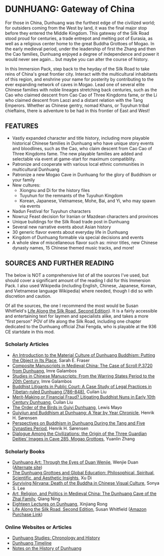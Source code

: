# DUNHUANG: Gateway of China

For those in China, Dunhuang was the furthest edge of the civilized world; for outsiders coming from the West by land, it was the final major stop before they entered the Middle Kingdom. This gateway of the Silk Road stood proud for centuries, a trade entrepot and melting pot of Eurasia, as well as a religious center home to the great Buddha Grottoes of Mogao. In the early medieval period, under the leadership of first the Zhang and then the Cao families, Dunhuang enjoyed a degree of independence and power it would never see again… but maybe you can alter the course of history.

In this Immersion Pack, step back to the heyday of the Silk Road to take reins of China's great frontier city. Interact with the multicultural inhabitants of this region, and enshrine your name for posterity by contributing to the ever expanding network of caves in Mogao. Lead one of several elite Chinese families with noble lineages stretching back centuries, such as the Cao who claimed descent from Cao Cao of Three Kingdoms fame, or the Li who claimed descent from Laozi and a distant relation with the Tang Emperors. Whether as Chinese gentry, nomad Khans, or Tuyuhun tribal chieftains, there is adventure to be had in this frontier of East and West!


## FEATURES

- Vastly expanded character and title history, including more playable historical Chinese families in Dunhuang who have unique story events and bloodlines, such as the Cao, who claim descent from Cao Cao of Three Kingdoms fame. The new playable families are added and selectable via event at game-start for maximum compatiblity.
- Patronize and cooperate with various local ethnic communities in multicultural Dunhuang
- Patronize a new Mogao Cave in Dunhuang for the glory of Buddhism or your family
- New cultures:
	- Xiongnu and Di for the history files
	- Tuyuhun for the remnants of the Tuyuhun Kingdom
	- Korean, Japanese, Vietnamese, Mohe, Bai, and Yi, who may spawn via events
- Nadun Festival for Tuyuhun characters
- Nowruz Feast decision for Iranian or Mazdean characters and provinces
- Unique buildings for the Silk Road trade post in Dunhuang
- Several new narrative events about Asian history
- 30 generic flavor events about everyday life in Dunhuang
- Kingdom of Dunhuang formable via special decisions and events
- A whole slew of miscellaneous flavor such as: minor titles, new Chinese dynasty names, 15 Chinese themed music tracks, and more!


## SOURCES AND FURTHER READING

The below is NOT a comprehensive list of all the sources I've used, but should cover a significant amount of the reading I did for this Immersion Pack. I also used Wikipedia (including English, Chinese, Japanese, Korean, and Vietnamese language Wikipedia) where needed, though I did so with discretion and caution.

Of all the sources, the one I recommend the most would be Susan Whitfield's [Life Along the Silk Road, Second Edition](https://www.amazon.com/Life-along-Silk-Road-Second/dp/0520280598)). It is a fairly accessible and entertaining text for laymen and specialists alike, and takes a more "first person" POV of life along the Silk Road, including one chapter dedicated to the Dunhuang official Zhai Fengda, who is playable at the 936 CE startdate in this mod.

### Scholarly Articles

- [An Introduction to the Material Culture of Dunhuang Buddhism: Putting the Object in Its Place](https://www2.ihp.sinica.edu.tw/file/1459GDUCCCN.pdf), Sarah E. Fraser
- [Composite Manuscripts in Medieval China: The Case of Scroll P.3720 from Dunhuang](http://frogbear.org/wp-content/uploads/2016/10/9783110496956-One-Volume-Libraries-Composite-and-Multiple-Text-Manuscripts-Composite-Manuscripts-in-Medieval-China-The-Case-of-Scroll-P.3720-from-Dunhuang.pdf), Imre Galambos
- [Studies in Chinese Manuscripts: From the Warring States Period to the 20th Century](http://shahon.org/wp-content/uploads/2010/02/Galambos-2013-ed.-Studies-in-Chinese-manuscripts.pdf), Imre Galambos
- [Buddhist Litigants in Public Court: A Case Study of Legal Practices in Tibetan-ruled Dunhuang (786–848)](https://scholar.harvard.edu/files/cuilanliu/files/16-liu-jaos139.1.pdf), Cuilan Liu
- [Merit-Making or Financial Fraud? Litigating Buddhist Nuns in Early 10th Century Dunhuang](https://scholar.harvard.edu/files/cuilanliu/files/jiabs41006.pdf), Cuilan Liu
- [The Order of the Birds in Guiyi Dunhuang](http://www.eastasianhistory.org/sites/default/files/article-content/20/EAH20_01.pdf), Lewis Mayo
- [Guiyijun and Buddhism at Dunhuang: A Year by Year Chronicle](https://omp.ub.rub.de/index.php/BuddhistRoad/catalog/download/125/111/629-1?inline=1), Henrik H. Sørensen
- [Perspectives on Buddhism in Dunhuang During the Tang and Five Dynasties Period](https://en.unesco.org/silkroad/sites/silkroad/files/knowledge-bank-article/perspectives%20on%20buddhism%20in%20dunhuang%20during%20the%20tang%20and%20five%20dynasties%20period.pdf), Henrik H. Sørensen
- [Dialogue Among the Civilizations: the Origin of the Three Guardian Deities’ Images in Cave 285, Mogao Grottoes](http://www.silkroadfoundation.org/newsletter/vol6num2/srjournal_v6n2.pdf), Yuanlin Zhang

### Scholarly Books

- [Dunhuang Art: Through the Eyes of Duan Wenjie](https://books.google.com/books?id=0SdXEVaFTJ0C), Wenjie Duan ([Alternate site](http://ignca.nic.in/eBooks/India_world_ks_19.pdf))
- [The Dunhuang Grottoes and Global Education: Philosophical, Spiritual, Scientific, and Aesthetic Insights](https://books.google.com/books?id=9LyYDwAAQBAJ), Xu Di
- [Surviving Nirvana: Death of the Buddha in Chinese Visual Culture](https://books.google.com/books?id=PRoAyvEv3_IC), Sonya S. Lee
- [Art, Religion, and Politics in Medieval China: The Dunhuang Cave of the Zhai Family](https://books.google.com/books?id=o62gkAg8WX0C), Qiang Ning
- [Eighteen Lectures on Dunhuang](https://books.google.com/books?id=HvIa9sere_8C), Xinjiang Rong
- [Life Along the Silk Road, Second Edition](https://books.google.com/books/about/Life_Along_the_Silk_Road.html?id=36owDwAAQBAJ), Susan Whitfield ([Amazon Purchase Link](https://www.amazon.com/Life-along-Silk-Road-Second/dp/0520280598))

### Online Websites or Articles

- [Dunhuang Studies: Chronology and History](http://www.silkroadfoundation.org/dunhuang/dhhistory.html)
- [Dunhuang Timeline](https://www.evl.uic.edu/samt/silkshrine/Silkscript.txt.txt)
- [Notes on the History of Dunhuang](https://depts.washington.edu/silkroad/cities/china/dh/dhhist.html)

